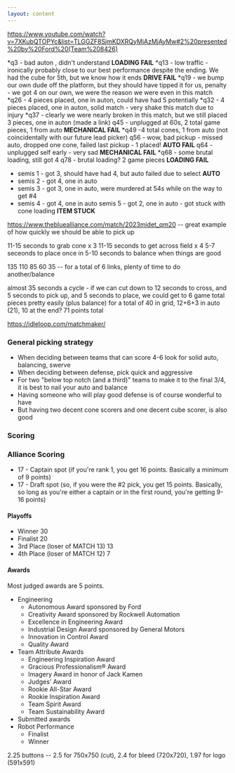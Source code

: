 ```yaml
---
layout: content
---
```

https://www.youtube.com/watch?v=7XKubQTOPYc&list=TLGGZF8SjmKDXRQyMjAzMjAyMw#2%20presented%20by%20Ford%20(Team%208426)

*q3 - bad auton , didn't understand **LOADING FAIL**
*q13 - low traffic - ironically probably close to our best performance despite the ending. We had the cube for 5th, but we know how it ends **DRIVE FAIL**
*q19 - we bump our own dude off the platform, but they should have tipped it for us, penalty - we got 4 on our own, we were the reason we were even in this match
*q26 - 4 pieces placed, one in auton, could have had 5 potentially
*q32 - 4 pieces placed, one in auton, solid match - very shake this match due to injury
*q37 - clearly we were nearly broken in this match, but we still placed 3 pieces, one in auton (made a link)
q45 - unplugged at 60s, 2 total game pieces, 1 from auto **MECHANICAL FAIL**
*q49 -4 total cones, 1 from auto (not coincidentally with our future lead picker)
q56 - wow, bad pickup - missed auto, dropped one cone, failed last pickup - 1 placed! **AUTO FAIL**
q64 - unplugged self early - very sad **MECHANICAL FAIL**
*q68 - some brutal loading, still got 4
q78 - brutal loading? 2 game pieces **LOADING FAIL**
* semis 1 - got 3, should have had 4, but auto failed due to select **AUTO**
* semis 2 - got 4, one in auto
* semis 3 - got 3, one in auto, were murdered at 54s while on the way to get #4
* semis 4 - got 4, one in auto
semis 5 - got 2, one in auto - got stuck with cone loading **ITEM STUCK**

https://www.thebluealliance.com/match/2023midet_qm20 -- great example of how quickly we should be able to pick up

11-15 seconds to grab cone x 3
11-15 seconds to get across field x 4
5-7 seceonds to place once in
5-10 seconds to balance when things are good

135 110 85 60 35 -- for a total of 6 links, plenty of time to do another/balance

almost 35 seconds a cycle - if we can cut down to 12 seconds to cross, and 5 seconds to pick up, and 5 seconds to place, we could
get to 6 game total pieces pretty easily (plus balance) for a total of 40 in grid, 12+6+3 in auto (21), 10 at the end? 71 points total


https://idleloop.com/matchmaker/

### General picking strategy
* When deciding between teams that can score 4-6 look for solid auto, balancing, swerve
* When deciding between defense, pick quick and aggressive
* For two "below top notch (and a third)" teams to make it to the final 3/4, it is best to nail your auto and balance
* Having someone who will play good defense is of course wonderful to have
* But having two decent cone scorers and one decent cube scorer, is also good

### Scoring

### Alliance Scoring
* 17 - Captain spot (if you're rank 1, you get 16 points. Basically a minimum of 9 points)
* 17 - Draft spot (so, if you were the #2 pick, you get 15 points. Basically, so long as you're either a captain or in the first round, you're getting 9-16 points)

#### Playoffs
* Winner 30
* Finalist 20
* 3rd Place (loser of MATCH 13) 13
* 4th Place (loser of MATCH 12) 7

#### Awards
Most judged awards are 5 points.

* Engineering
    * Autonomous Award sponsored by Ford 
    * Creativity Award sponsored by Rockwell Automation 
    * Excellence in Engineering Award 
    * Industrial Design Award sponsored by General Motors 
    * Innovation in Control Award 
    * Quality Award 
* Team Attribute Awards
    * Engineering Inspiration Award 
    * Gracious Professionalism® Award 
    * Imagery Award in honor of Jack Kamen 
    * Judges’ Award 
    * Rookie All-Star Award 
    * Rookie Inspiration Award 
    * Team Spirit Award 
    * Team Sustainability Award
* Submitted awards
* Robot Performance
    * Finalist
    * Winner
    
2.25 buttons -- 2.5 for 750x750 (cut), 2.4 for bleed (720x720), 1.97 for logo (591x591)